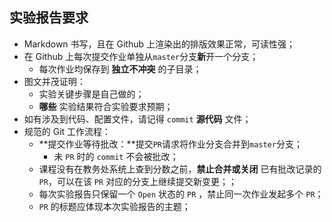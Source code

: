 ## 实验报告要求

- Markdown 书写，且在 Github 上渲染出的排版效果正常，可读性强；
- 在 Github 上每次提交作业单独从`master`分支**新**开一个分支；
  - 每次作业均保存到 **独立不冲突** 的子目录；
- 图文并茂证明：
  - 实验关键步骤是自己做的；
  - **哪些** 实验结果符合实验要求预期；
- 如有涉及到代码、配置文件，请记得 `commit` **源代码** 文件；
- 规范的 Git 工作流程：
  - **提交作业等待批改：**提交`PR`请求将作业分支合并到`master`分支；
    - 未 `PR` 时的 `commit` 不会被批改；
  - 课程没有在教务处系统上查到分数之前，**禁止合并或关闭** 已有批改记录的 `PR`，可以在该 `PR` 对应的分支上继续提交新变更；；
  - 每次实验报告只保留一个 `Open` 状态的 `PR` ，禁止同一次作业发起多个 `PR`；
  - `PR` 的标题应体现本次实验报告的主题；